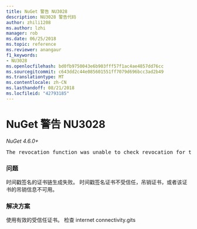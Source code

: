 ```yaml
---
title: NuGet 警告 NU3028
description: NU3028 警告代码
author: zhili1208
ms.author: lzhi
manager: rob
ms.date: 06/25/2018
ms.topic: reference
ms.reviewer: anangaur
f1_keywords:
- NU3028
ms.openlocfilehash: bd0fb9750043e6b903fff57f1ac4ae4857dd76cc
ms.sourcegitcommit: c643dd2c44e085601551ff7079d696bcc3ad2b49
ms.translationtype: MT
ms.contentlocale: zh-CN
ms.lasthandoff: 08/21/2018
ms.locfileid: "42793185"
---
```

# <a name="nuget-warning-nu3028"></a>NuGet 警告 NU3028

*NuGet 4.6.0+*

<pre>The revocation function was unable to check revocation for the certificate.</pre>

### <a name="issue"></a>问题
时间戳签名的证书链生成失败。 时间戳签名证书不受信任，吊销证书，或者该证书的吊销信息不可用。

### <a name="solution"></a>解决方案
使用有效的受信任证书。 检查 internet connectivity.gits
